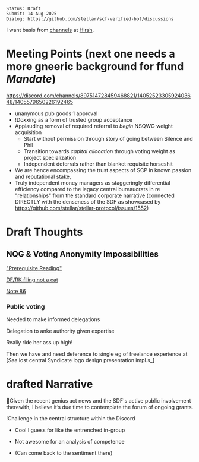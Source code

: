 ```
Status: Draft
Submit: 14 Aug 2025
Dialog: https://github.com/stellar/scf-verified-bot/discussions
```

I want basis from [channels](https://discord.com/channels/897514728459468821/1124340476288454657/1393851637256290334) at [Hirsh](https://github.com/JFWooten4/notes/tree/main/2024/Jul/19).

#  Meeting Points (next one needs a more gneeric background for ffund _Mandate_)

https://discord.com/channels/897514728459468821/1405252330592403648/1405579650226192465
- unanymous pub goods 1 approval
- !Doxxing as a form of trusted group acceptance  
- Applauding removal of required referral to _begin_ NSQWG weight acquisition  
  - Start without permission through story of going between Silence and Phil  
  - Transition towards _capital allocation_ through voting weight as project specialization  
  - Independent deferrals rather than blanket requisite horseshit  
- We are hence encompassing the trust aspects of SCP in known passion and reputational stake,  
- Truly independent money managers as staggeringly differential efficiency compared to the legacy central bureaucrats in re "relationships" from the standard corporate narrative (connected DIRECTLY with the denseness of the SDF as showcased by https://github.com/stellar/stellar-protocol/issues/1552)  

# Draft Thoughts  

## NQG & Voting Anonymity Impossibilities  

["Prerequisite Reading"](https://www.blocktransfer.com/blog/post/proxy-voting-flaws)

[DF/RK filing not a cat](https://www.sec.gov/Archives/edgar/data/1766502/000110465924076457/tm2418581d1_sc13g.htm)

[Note 86](https://www.sec.gov/comments/sr-occ-2025-801/srocc2025801-598095-1737722.pdf)

### Public voting  

Needed to make informed delegations  

Delegation to anke authority given expertise  

Really ride her ass up high!  

Then we have and need deference to single eg of freelance experience at [_See_   lost  central Syndicate logo design  presentation impl.s_]  

# drafted Narrative  

💜Given the recent genius act news and the SDF's active public involvement therewith, I believe it’s due time to contemplate the forum of ongoing grants.  

!Challenge in the central structure within the Discord  

- Cool I guess for like the entrenched in-group  

- Not awesome for an analysis of competence  

- (Can come back to the sentiment there)  

